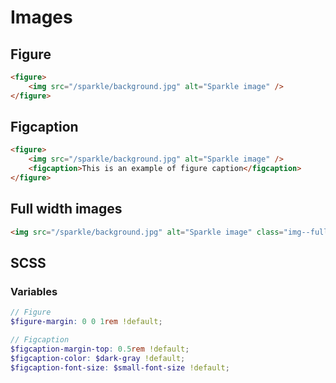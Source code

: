 <script setup>
import ImagesView from '@/views/ImagesView.vue';
</script>

# Images

## Figure

<ImagesView example="figure" />

```html
<figure>
    <img src="/sparkle/background.jpg" alt="Sparkle image" />
</figure>
```

## Figcaption

<ImagesView example="figcaption" />

```html
<figure>
    <img src="/sparkle/background.jpg" alt="Sparkle image" />
    <figcaption>This is an example of figure caption</figcaption>
</figure>
```

## Full width images

<ImagesView example="full-width-image" />

```html
<img src="/sparkle/background.jpg" alt="Sparkle image" class="img--full" />
```

## SCSS

### Variables

```scss
// Figure
$figure-margin: 0 0 1rem !default;

// Figcaption
$figcaption-margin-top: 0.5rem !default;
$figcaption-color: $dark-gray !default;
$figcaption-font-size: $small-font-size !default;
```

